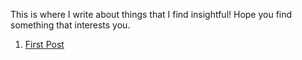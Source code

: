 This is where I write about things that I find insightful! Hope you find something that interests you.

1. [First Post]({{site.posts.First-Post.url}})
